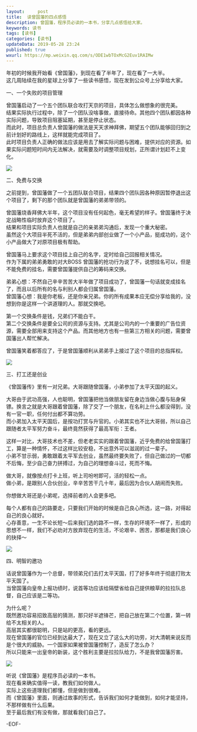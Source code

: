 ```yaml
---   
layout:     post  
title:  读曾国藩的四点感悟  
description: 曾国藩，程序员必读的一本书，分享几点感悟给大家。   
keywords: 读书  
tags: [读书]    
categories: [读书]  
updateData: 2019-05-28 23:24   
published: true 
wxurl: https://mp.weixin.qq.com/s/ODE1wbTOxMcG2Euv1RAIMw  
---  
```



年初的时候我开始看《曾国藩》，到现在看了半年了，现在看了一大半。  
这几周陆续在我的星球上分享了一些读书感悟，现在发到公众号上分享给大家。  


一、一个失败的项目管理  


曾国藩启动了一个五个团队联合攻打天京的项目，具体怎么做想象的很完美。   
结果实际执行过程中，除了一个团队没啥事做，直接待命。其他四个团队都因各种实际问题，导致项目阻塞延期，甚至是停止状态。   
而此时，项目总负责人曾国藩的做法是天天求神拜佛，期望五个团队能够回归到之前计划好的路线上，这样就能完成项目了。   
此时项目负责人正确的做法应该是用去了解实际问题与困难，提供对应的资源。如果实际问题短时间内无法解决，就需要及时调整项目规划，正所谓计划赶不上变化。  


![](//res2019.tiankonguse.com/images/2019/05/31/001.png)  


二、免费与交换  


之前提到，曾国藩做了一个五团队联合项目，结果四个团队因各种原因暂停退出这个项目了，剩下的那个团队就是曾国藩的弟弟带领的。  


曾国藩烧香拜佛大半年，这个项目没有任何起色，毫无希望的样子。曾国藩终于决定战略性临时放弃这个项目了。  
结果和项目实际负责人也就是自己的亲弟弟沟通后，发现一个重大秘密。  
虽然这个大项目半死不活的，但是弟弟内部创业做了一个小产品，挺成功的，这个小产品做大了对原项目极有帮助。  


曾国藩马上要求这个项目挂上自己的名字，定时给自己回报相关情况。  
作为下属的弟弟勇敢的对大BOSS 曾国藩的抢功行为说了不，说想挂名可以，但是不能免费的挂名，需要曾国藩提供自己的筹码来交换。  


弟弟心想：不然自己辛辛苦苦大半年做了项目成功了，曾国藩一句话就变成挂名了，而且以后所有的名与利别人都会归属曾国藩。  
曾国藩心想：我是你老板，还是你亲兄弟。你的所有成果本应无偿分享给我的，没想到你是这样一个讲道理的人。那就交换吧。  


第一个交换条件是钱，兄弟们不能白干。  
第二个交换条件是要全公司的资源与支持。尤其是公司内的一个重要的广告位资源，需要全部用来支持这个产品。而其他地方也有一些第三方相关的问题，需要曾国藩出人帮忙解决。  


曾国藩笑着都答应了，于是曾国藩顺利从弟弟手上接过了这个项目的总指挥权。  


![](//res2019.tiankonguse.com/images/2019/05/31/002.png)  


三、打工还是创业  


《曾国藩传》里有一对兄弟。大哥跟随曾国藩，小弟参加了太平天国的起义。  


大哥由于武功高强，人也聪明，曾国藩把他当做朋友留在身边当做心腹与贴身保镖。换言之就是大哥跟着曾国藩，除了交了一个朋友，在名利上什么都没得到，没有一官一职，任何付出都不算功劳。  
而小弟加入太平天国后，是按功打赏与升官的。小弟其实也不比大哥弱，所以自己跟随者太平军努力奋斗，最终竟然获得了最高军衔：王者。  


这样一对比，大哥技术也不差，但老老实实的跟着曾国藩，近乎免费的给曾国藩打工，算是一种情怀，不过这样比较安稳，不出意外可以滋润的过一辈子。  
小弟不甘示弱，勇敢跟着太平军去创业，虽然最终要失败了，但自己做过的一切都不后悔，至少自己奋力拼搏过，为自己的理想奋斗过，死而不悔。  


做大哥，就像按点打卡上班，听上司吩咐即可，活的轻松一点。  
做小弟，是跟别人合伙创业，辛辛苦苦干几十年，最后因为合伙人胡闹而失败。  


你想做大哥还是小弟呢，选择前者的人会更多吧。  


每个人都有自己的路要走，只要我们开始的时候是自己良心所选，这一路，对得起自己的良心就好。  
心存善意，一生不论长短～后来我们选的路不一样，生存的环境不一样了，形成的思想不一样，我们不必劝对方放弃现在的生活，不论艰辛、困苦，那都是我们良心的抉择～  


![](//res2019.tiankonguse.com/images/2019/05/31/003.png)  


四、明智的邀功  


话说曾国藩作为一个总督，带领弟兄们去打太平天国，打了好多年终于彻底打败太平天国了。  
当曾国藩向皇帝上报功绩时，说首等功应该给隔壁省给自己提供粮草的拉拉队总督，自己应该是二等功。  


为什么呢？  
既然邀功容易招致高层的猜测，那只好半遮锋芒，把自己放在第二个位置，第一转给不太相关的人。   
高层其实都很聪明，只是站的更高，看的更远。  
现在曾国藩的官位已经到达最大了，现在又立了这么大的功劳，对大清朝来说反而是个很大的威胁。一个国家如果被曾国藩控制了，造反了怎么办？  
所以只能来一出皇帝的新装，这个胜利主要是拉拉队给力，不是我曾国藩厉害。  


![](//res2019.tiankonguse.com/images/2019/05/31/004.png)  



听说《曾国藩》是程序员必读的一本书。  
现在看来确实值得一读，教我们如何做人。  
实际上这些道理我们都懂，但是做到很难。  
而《曾国藩》里面，则通过故事的形式，告诉我们如何才能做到，如何才能坚持，不那样做有什么后果。  
至于最后我们有没有做，那就看我们自己了。  



-EOF-  



